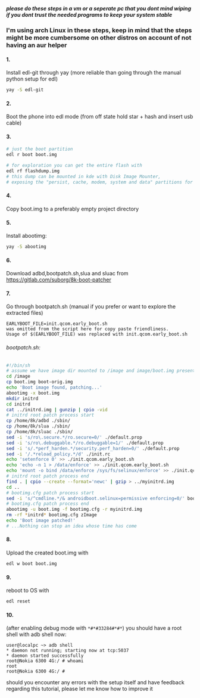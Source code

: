 ##### please do these steps in a vm or a seperate pc that you dont mind wiping if you dont trust the needed programs to keep your system stable

### I'm using arch Linux in these steps, keep in mind that the steps might be more cumbersome on other distros on account of not having an aur helper

#### 1. 
Install edl-git through yay (more reliable than going through the manual python setup for edl)
``` bash
yay -S edl-git
```
#### 2. 
Boot the phone into edl mode (from off state hold star + hash and insert usb cable)
#### 3.
``` bash
# just the boot partition
edl r boot boot.img

# for exploration you can get the entire flash with
edl rf flashdump.img
# this dump can be mounted in kde with Disk Image Mounter,
# exposing the "persist, cache, modem, system and data" partitions for exploration in your file manager of choice
```
#### 4. 
Copy boot.img to a preferably empty project directory
#### 5. 
Install abootimg:
``` bash
yay -S abootimg
```
#### 6. 
Download adbd,bootpatch.sh,slua and sluac from 
https://gitlab.com/suborg/8k-boot-patcher
#### 7. 
Go through bootpatch.sh (manual if you prefer or want to explore the extracted files)
```
EARLYBOOT_FILE=init.qcom.early_boot.sh 
was omitted from the script here for copy paste friendliness.
Usage of $(EARLYBOOT_FILE) was replaced with init.qcom.early_boot.sh
```
###### bootpatch.sh:
``` bash
#!/bin/sh
# assume we have image dir mounted to /image and image/boot.img present
cd /image
cp boot.img boot-orig.img
echo 'Boot image found, patching...'
abootimg -x boot.img
mkdir initrd
cd initrd
cat ../initrd.img | gunzip | cpio -vid
# initrd root patch process start
cp /home/8k/adbd ./sbin/
cp /home/8k/slua ./sbin/
cp /home/8k/sluac ./sbin/
sed -i 's/ro\.secure.*/ro.secure=0/' ./default.prop
sed -i 's/ro\.debuggable.*/ro.debuggable=1/' ./default.prop
sed -i 's/.*perf_harden.*/security.perf_harden=0/' ./default.prop
sed -i '/.*reload_policy.*/d' ./init.rc
echo 'setenforce 0' >> ./init.qcom.early_boot.sh
echo 'echo -n 1 > /data/enforce' >> ./init.qcom.early_boot.sh
echo 'mount -o bind /data/enforce /sys/fs/selinux/enforce' >> ./init.qcom.early_boot.sh
# initrd root patch process end
find . | cpio --create --format='newc' | gzip > ../myinitrd.img
cd ..
# bootimg.cfg patch process start
sed -i 's/^cmdline.*/& androidboot.selinux=permissive enforcing=0/' bootimg.cfg
# bootimg.cfg patch process end
abootimg -u boot.img -f bootimg.cfg -r myinitrd.img
rm -rf *initrd* bootimg.cfg zImage
echo 'Boot image patched!'
# ...Nothing can stop an idea whose time has come
```
#### 8. 
Upload the created boot.img with
``` bash
edl w boot boot.img
```
#### 9. 
reboot to OS with
``` bash
edl reset
```
#### 10. 
(after enabling debug mode with `*#*#33284#*#*`)
you should have a root shell with adb shell now:
``` shell
user@localpc ~> adb shell
* daemon not running; starting now at tcp:5037
* daemon started successfully
root@Nokia 6300 4G:/ # whoami
root
root@Nokia 6300 4G:/ #
```

should you encounter any errors with the setup itself and have feedback regarding this tutorial, please let me know how to improve it
